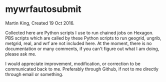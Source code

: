 # mywrfautosubmit

Martin King, Created 19 Oct 2016.

Collected here are Python scripts I use to run chained jobs on Hexagon. PBS scripts which are called by these Python scripts to run geogrid, ungrib, metgrid, real, and wrf are not included here. At the moment, there is no documentation or many comments, if you can't figure out what I am doing, please ask me.

I would appreciate improvement, modification, or correction to be communicated back to me. Preferably through Github, if not to me directly through email or something.
